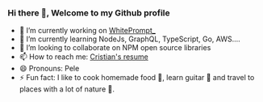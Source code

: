 ### Hi there 👋, Welcome to my Github profile
- 🔭 I’m currently working on <a href="https://www.whiteprompt.com/" target="_blank" rel="noopener noreferrer">WhitePrompt_</a>
- 🌱 I’m currently learning NodeJs, GraphQL, TypeScript, Go, AWS....
- 👯 I’m looking to collaborate on NPM open source libraries
- 📫 How to reach me: <a href="https://cristian-pelegrin.github.io/cristian-resume" target="_blank" rel="noopener noreferrer">Cristian's resume</a>
- 😄 Pronouns: Pele
- ⚡ Fun fact: I like to cook homemade food :hamburger:, learn guitar :guitar: and travel to places with a lot of nature :palm_tree:.
<!--
**cristian-pelegrin/cristian-pelegrin** is a ✨ _special_ ✨ repository because its `README.md` (this file) appears on your GitHub profile.

Here are some ideas to get you started:


- 🌱 I’m currently learning ...
- 👯 I’m looking to collaborate on ...
- 🤔 I’m looking for help with ...
- 💬 Ask me about ...
- 📫 How to reach me: ...
- 😄 Pronouns: ...
- ⚡ Fun fact: ...
-->
